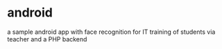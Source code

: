# android
a sample android app with face recognition for IT training of students via teacher and a PHP backend
